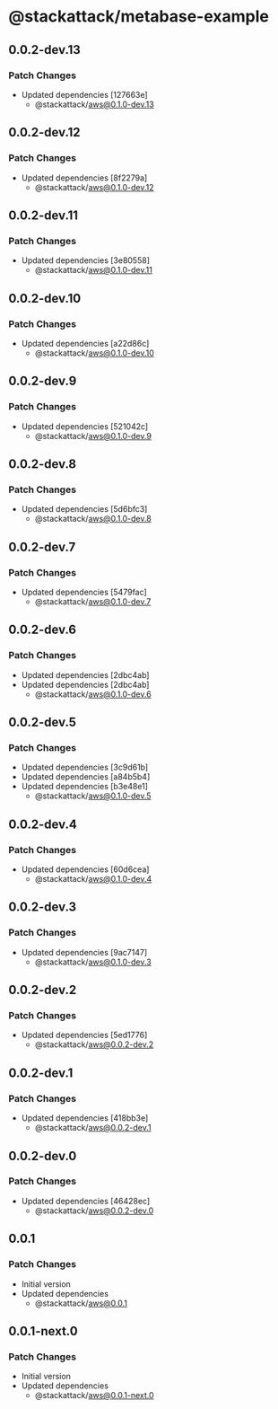 # @stackattack/metabase-example

## 0.0.2-dev.13

### Patch Changes

- Updated dependencies [127663e]
  - @stackattack/aws@0.1.0-dev.13

## 0.0.2-dev.12

### Patch Changes

- Updated dependencies [8f2279a]
  - @stackattack/aws@0.1.0-dev.12

## 0.0.2-dev.11

### Patch Changes

- Updated dependencies [3e80558]
  - @stackattack/aws@0.1.0-dev.11

## 0.0.2-dev.10

### Patch Changes

- Updated dependencies [a22d86c]
  - @stackattack/aws@0.1.0-dev.10

## 0.0.2-dev.9

### Patch Changes

- Updated dependencies [521042c]
  - @stackattack/aws@0.1.0-dev.9

## 0.0.2-dev.8

### Patch Changes

- Updated dependencies [5d6bfc3]
  - @stackattack/aws@0.1.0-dev.8

## 0.0.2-dev.7

### Patch Changes

- Updated dependencies [5479fac]
  - @stackattack/aws@0.1.0-dev.7

## 0.0.2-dev.6

### Patch Changes

- Updated dependencies [2dbc4ab]
- Updated dependencies [2dbc4ab]
  - @stackattack/aws@0.1.0-dev.6

## 0.0.2-dev.5

### Patch Changes

- Updated dependencies [3c9d61b]
- Updated dependencies [a84b5b4]
- Updated dependencies [b3e48e1]
  - @stackattack/aws@0.1.0-dev.5

## 0.0.2-dev.4

### Patch Changes

- Updated dependencies [60d6cea]
  - @stackattack/aws@0.1.0-dev.4

## 0.0.2-dev.3

### Patch Changes

- Updated dependencies [9ac7147]
  - @stackattack/aws@0.1.0-dev.3

## 0.0.2-dev.2

### Patch Changes

- Updated dependencies [5ed1776]
  - @stackattack/aws@0.0.2-dev.2

## 0.0.2-dev.1

### Patch Changes

- Updated dependencies [418bb3e]
  - @stackattack/aws@0.0.2-dev.1

## 0.0.2-dev.0

### Patch Changes

- Updated dependencies [46428ec]
  - @stackattack/aws@0.0.2-dev.0

## 0.0.1

### Patch Changes

- Initial version
- Updated dependencies
  - @stackattack/aws@0.0.1

## 0.0.1-next.0

### Patch Changes

- Initial version
- Updated dependencies
  - @stackattack/aws@0.0.1-next.0

